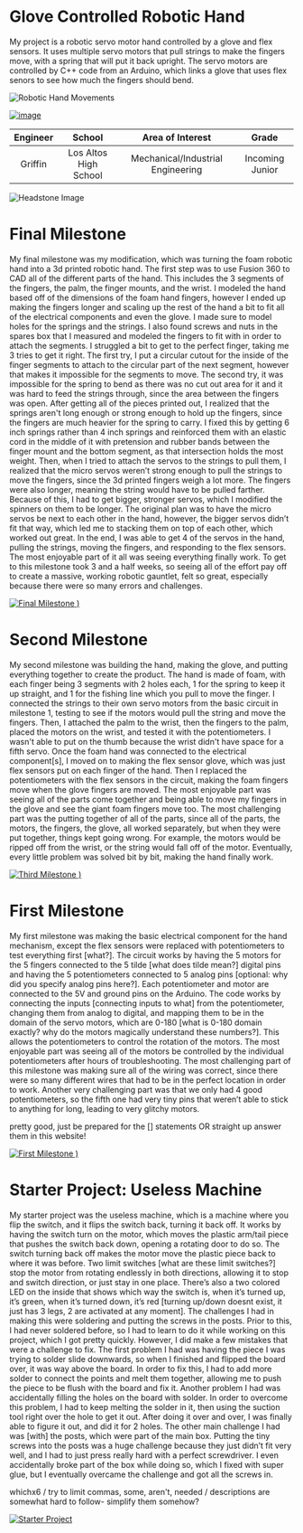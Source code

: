 ﻿# Glove Controlled Robotic Hand
My project is a robotic servo motor hand controlled by a glove and flex sensors. It uses multiple servo motors that pull strings to make the fingers move, with a spring that will put it back upright. The servo motors are controlled by C++ code from an Arduino, which links a glove that uses flex senors to see how much the fingers should bend.

![Robotic Hand Movements](https://user-images.githubusercontent.com/107588588/227403301-658129f3-9065-4410-a821-620ef600c60e.png)

[![image](https://user-images.githubusercontent.com/107588588/227403825-2e1807d5-49a9-44ff-8be3-229ee7730d70.png)
](https://user-images.githubusercontent.com/107588588/227403372-a509a86f-b8d2-4a6a-ac76-102ec9736de9.mp4)

| **Engineer** | **School** | **Area of Interest** | **Grade** |
|:--:|:--:|:--:|:--:|
| Griffin | Los Altos High School | Mechanical/Industrial Engineering | Incoming Junior

![Headstone Image](https://user-images.githubusercontent.com/107588588/174399114-551ea75e-9c26-4ab4-bb62-bbec43668cd6.jpg "Working Video")

  
# Final Milestone
My final milestone was my modification, which was turning the foam robotic hand into a 3d printed robotic hand. The first step was to use Fusion 360 to CAD all of the different parts of the hand. This includes the 3 segments of the fingers, the palm, the finger mounts, and the wrist. I modeled the hand based off of the dimensions of the foam hand fingers, however I ended up making the fingers longer and scaling up the rest of the hand a bit to fit all of the electrical components and even the glove. I made sure to model holes for the springs and the strings. I also found screws and nuts in the spares box that I measured and modeled the fingers to fit with in order to attach the segments. I struggled a bit to get to the perfect finger, taking me 3 tries to get it right. The first try, I put a circular cutout for the inside of the finger segments to attach to the circular part of the next segment, however that makes it impossible for the segments to move. The second try, it was impossible for the spring to bend as there was no cut out area for it and it was hard to feed the strings through, since the area between the fingers was open. After getting all of the pieces printed out, I realized that the springs aren't long enough or strong enough to hold up the fingers, since the fingers are much heavier for the spring to carry. I fixed this by getting 6 inch springs rather than 4 inch springs and reinforced them with an elastic cord in the middle of it with pretension and rubber bands between the finger mount and the bottom segment, as that intersection holds the most weight. Then, when I tried to attach the servos to the strings to pull them, I realized that the micro servos weren’t strong enough to pull the strings to move the fingers, since the 3d printed fingers weigh a lot more. The fingers were also longer, meaning the string would have to be pulled farther. Because of this, I had to get bigger, stronger servos, which I modified the spinners on them to be longer. The original plan was to have the micro servos be next to each other in the hand, however, the bigger servos didn’t fit that way, which led me to stacking them on top of each other, which worked out great. In the end, I was able to get 4 of the servos in the hand, pulling the strings, moving the fingers, and responding to the flex sensors. The most enjoyable part of it all was seeing everything finally work. To get to this milestone took 3 and a half weeks, so seeing all of the effort pay off to create a massive, working robotic gauntlet, felt so great, especially because there were so many errors and challenges.

[![Final Milestone](https://user-images.githubusercontent.com/107588588/182967112-f5725188-0a0d-437a-84a1-2e5bc7bc7e30.jpg)
)](https://www.youtube.com/watch?v=T6la17Sv1MU "Final Milestone")

# Second Milestone
My second milestone was building the hand, making the glove, and putting everything together to create the product. The hand is made of foam, with each finger being 3 segments with 2 holes each, 1 for the spring to keep it up straight, and 1 for the fishing line which you pull to move the finger. I connected the strings to their own servo motors from the basic circuit in milestone 1, testing to see if the motors would pull the string and move the fingers. Then, I attached the palm to the wrist, then the fingers to the palm, placed the motors on the wrist, and tested it with the potentiometers. I wasn't able to put on the thumb because the wrist didn't have space for a fifth servo. Once the foam hand was connected to the electrical component[s], I moved on to making the flex sensor glove, which was just flex sensors put on each finger of the hand. Then I replaced the potentiometers with the flex sensors in the circuit, making the foam fingers move when the glove fingers are moved. The most enjoyable part was seeing all of the parts come together and being able to move my fingers in the glove and see the giant foam fingers move too. The most challenging part was the putting together of all of the parts, since all of the parts, the motors, the fingers, the glove, all worked separately, but when they were put together, things kept going wrong. For example, the motors would be ripped off from the wrist, or the string would fall off of the motor. Eventually, every little problem was solved bit by bit, making the hand finally work.

[![Third Milestone](https://user-images.githubusercontent.com/107588588/175699373-d37d9822-0daa-4355-8c95-2231f595ed8d.jpg)
)](https://www.youtube.com/watch?v=rXIV9w1w73E "Second Milestone")

# First Milestone
  

My first milestone was making the basic electrical component for the hand mechanism, except the flex sensors were replaced with potentiometers to test everything first [what?]. The circuit works by having the 5 motors for the 5 fingers connected to the 5 tilde [what does tilde mean?] digital pins and having the 5 potentiometers connected to 5 analog pins [optional: why did you specify analog pins here?]. Each potentiometer and motor are connected to the 5V and ground pins on the Arduino. The code works by connecting the inputs [connecting inputs to what] from the potentiometer, changing them from analog to digital, and mapping them to be in the domain of the servo motors, which are 0-180 [what is 0-180 domain exactly? why do the motors magically understand these numbers?]. This allows the potentiometers to control the rotation of the motors. The most enjoyable part was seeing all of the motors be controlled by the individual potentiometers after hours of troubleshooting. The most challenging part of this milestone was making sure all of the wiring was correct, since there were so many different wires that had to be in the perfect location in order to work. Another very challenging part was that we only had 4 good potentiometers, so the fifth one had very tiny pins that weren’t able to stick to anything for long, leading to very glitchy motors.

pretty good, just be prepared for the [] statements OR straight up answer them in this website!

[![First Milestone](https://user-images.githubusercontent.com/107588588/175699344-d662d9bd-333d-494f-94c5-68aa6e91bec7.jpg)
)](https://www.youtube.com/watch?v=xtYSaFt8PXU&feature=youtu.be "First Milestone")

# Starter Project: Useless Machine
  

My starter project was the useless machine, which is a machine where you flip the switch, and it flips the switch back, turning it back off. It works by having the switch turn on the motor, which moves the plastic arm/tail piece that pushes the switch back down, opening a rotating door to do so. The switch turning back off makes the motor move the plastic piece back to where it was before. Two limit switches [what are these limit switches?] stop the motor from rotating endlessly in both directions, allowing it to stop and switch direction, or just stay in one place. There’s also a two colored LED on the inside that shows which way the switch is, when it’s turned up, it’s green, when it’s turned down, it’s red [turning up/down doesnt exist, it just has 3 legs, 2 are activated at any moment]. The challenges I had in making this were soldering and putting the screws in the posts. Prior to this, I had never soldered before, so I had to learn to do it while working on this project, which I got pretty quickly. However, I did make a few mistakes that were a challenge to fix. The first problem I had was having the piece I was trying to solder slide downwards, so when I finished and flipped the board over, it was way above the board. In order to fix this, I had to add more solder to connect the points and melt them together, allowing me to push the piece to be flush with the board and fix it. Another problem I had was accidentally filling the holes on the board with solder. In order to overcome this problem, I had to keep melting the solder in it, then using the suction tool right over the hole to get it out. After doing it over and over, I was finally able to figure it out, and did it for 2 holes. The other main challenge I had was [with] the posts, which were part of the main box. Putting the tiny screws into the posts was a huge challenge because they just didn’t fit very well, and I had to just press really hard with a perfect screwdriver. I even accidentally broke part of the box while doing so, which I fixed with super glue, but I eventually overcame the challenge and got all the screws in.

whichx6 / try to limit commas, some, aren't, needed / descriptions are somewhat hard to follow- simplify them somehow?

[![Starter Project](https://user-images.githubusercontent.com/107588588/174400261-f236e6b6-14bc-4b24-b3e5-e617a8cfa406.jpg)
](https://www.youtube.com/watch?v=Pklw704gvm4 "Starter Project")

